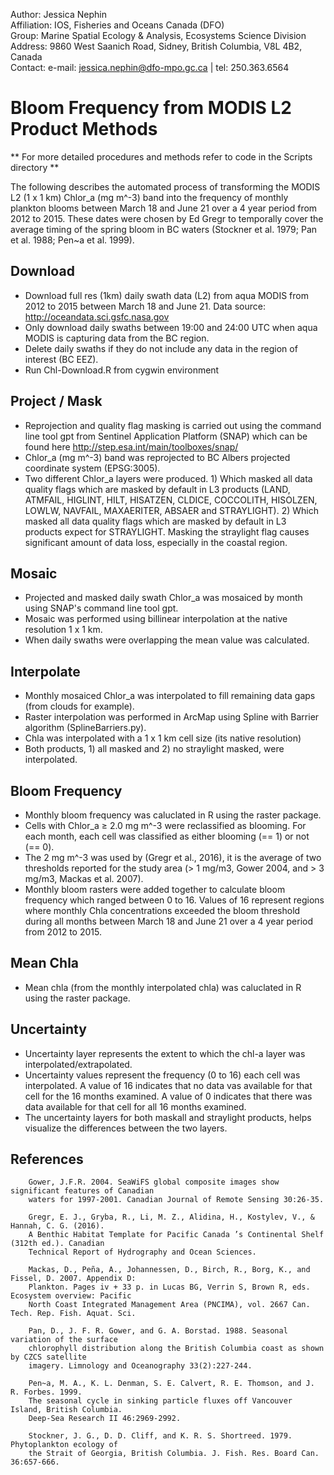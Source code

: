 ﻿ Author:       Jessica Nephin  
 Affiliation:   IOS, Fisheries and Oceans Canada (DFO)  
 Group:        Marine Spatial Ecology & Analysis, Ecosystems Science Division  
 Address:      9860 West Saanich Road, Sidney, British Columbia, V8L 4B2, Canada  
 Contact:      e-mail: jessica.nephin@dfo-mpo.gc.ca | tel: 250.363.6564  


Bloom Frequency from MODIS L2 Product Methods
=============================================

** For more detailed procedures and methods refer to code in the Scripts directory **

The following describes the automated process of transforming the MODIS L2 (1 x 1 km) Chlor_a
(mg m^-3) band into the frequency of monthly plankton blooms between March 18 and June 21
over a 4 year period from 2012 to 2015. These dates were chosen by Ed Gregr to temporally
cover the average timing of the spring bloom in BC waters (Stockner et al. 1979; Pan et al. 1988;
Pen~a et al. 1999).


Download
--------
* Download full res (1km) daily swath data (L2) from aqua MODIS from 2012 to 2015 between
March 18 and June 21. Data source: http://oceandata.sci.gsfc.nasa.gov
* Only download daily swaths between 19:00 and 24:00 UTC when aqua MODIS is capturing data
from the BC region.
* Delete daily swaths if they do not include any data in the region of interest (BC EEZ).
* Run Chl-Download.R from cygwin environment


Project / Mask
--------------
* Reprojection and quality flag masking is carried out using the command line tool gpt from
 Sentinel Application Platform (SNAP) which can be found here http://step.esa.int/main/toolboxes/snap/
* Chlor_a (mg m^-3) band was reprojected to BC Albers projected coordinate system (EPSG:3005).
* Two different Chlor_a layers were produced. 1) Which masked all data quality flags which are masked
by default in L3 products (LAND, ATMFAIL, HIGLINT, HILT, HISATZEN, CLDICE, COCCOLITH, HISOLZEN, LOWLW,
NAVFAIL, MAXAERITER, ABSAER and STRAYLIGHT). 2) Which masked all data quality flags which are masked
by default in L3 products expect for STRAYLIGHT. Masking the straylight flag causes significant amount
of data loss, especially in the coastal region.


Mosaic
------
* Projected and masked daily swath Chlor_a was mosaiced by month using SNAP's command line tool gpt.
* Mosaic was performed using billinear interpolation at the native resolution 1 x 1 km.
* When daily swaths were overlapping the mean value was calculated.


Interpolate
-----------
* Monthly mosaiced Chlor_a was interpolated to fill remaining data gaps (from clouds for example).
* Raster interpolation was performed in ArcMap using Spline with Barrier algorithm (SplineBarriers.py).
* Chla was interpolated with a 1 x 1 km cell size (its native resolution)
* Both products, 1) all masked and 2) no straylight masked, were interpolated.


Bloom Frequency
----------------
* Monthly bloom frequency was caluclated in R using the raster package.
* Cells with Chlor_a ≥ 2.0 mg m^-3 were reclassified as blooming. For each month, each cell was
classified as either blooming (== 1) or not (== 0).
* The 2 mg m^-3 was used by (Gregr et al., 2016), it is the average of two thresholds reported for
the study area (> 1 mg/m3, Gower 2004, and > 3 mg/m3, Mackas et al. 2007).
* Monthly bloom rasters were added together to calculate bloom frequency which ranged between 0 to 16.
Values of 16 represent regions where monthly Chla concentrations exceeded the bloom threshold during
all months between March 18 and June 21 over a 4 year period from 2012 to 2015.

Mean Chla
---------
* Mean chla (from the monthly interpolated chla) was caluclated in R using the raster package.

Uncertainty
-----------
* Uncertainty layer represents the extent to which the chl-a layer was interpolated/extrapolated.
* Uncertainty values represent the frequency (0 to 16) each cell was interpolated. A value of 16
indicates that no data vas available for that cell for the 16 months examined. A value of 0 indicates
that there was data available for that cell for all 16 months examined.
* The uncertainty layers for both maskall and straylight products, helps visualize the
differences between the two layers.




References
----------

		Gower, J.F.R. 2004. SeaWiFS global composite images show significant features of Canadian
		waters for 1997-2001. Canadian Journal of Remote Sensing 30:26-35.

		Gregr, E. J., Gryba, R., Li, M. Z., Alidina, H., Kostylev, V., & Hannah, C. G. (2016).
		A Benthic Habitat Template for Pacific Canada ’s Continental Shelf (312th ed.). Canadian
		Technical Report of Hydrography and Ocean Sciences.

		Mackas, D., Peña, A., Johannessen, D., Birch, R., Borg, K., and Fissel, D. 2007. Appendix D:
		Plankton. Pages iv + 33 p. in Lucas BG, Verrin S, Brown R, eds. Ecosystem overview: Pacific
		North Coast Integrated Management Area (PNCIMA), vol. 2667 Can. Tech. Rep. Fish. Aquat. Sci.

		Pan, D., J. F. R. Gower, and G. A. Borstad. 1988. Seasonal variation of the surface
		chlorophyll distribution along the British Columbia coast as shown by CZCS satellite
		imagery. Limnology and Oceanography 33(2):227-244.

		Pen~a, M. A., K. L. Denman, S. E. Calvert, R. E. Thomson, and J. R. Forbes. 1999.
		The seasonal cycle in sinking particle fluxes off Vancouver Island, British Columbia.
		Deep-Sea Research II 46:2969-2992.

		Stockner, J. G., D. D. Cliff, and K. R. S. Shortreed. 1979. Phytoplankton ecology of
		the Strait of Georgia, British Columbia. J. Fish. Res. Board Can. 36:657-666.
